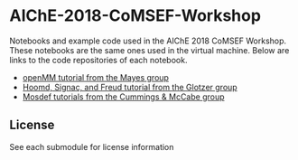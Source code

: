 # AIChE-2018-CoMSEF-Workshop
Notebooks and example code used in the AIChE 2018 CoMSEF Workshop. These notebooks are the same ones used in the virtual machine.
Below are links to the code repositories of each notebook.

* [openMM tutorial from the Mayes group](https://github.com/team-mayes) 
* [Hoomd, Signac, and Freud tutorial from the Glotzer group](https://bitbucket.org/glotzer/aiche-2018-hoomd-signac-freud/src/master/)
 * [Mosdef tutorials from the Cummings & McCabe group](https://github.com/mosdef-hub/mosdef_tutorials)

## License 

See each submodule for license information
